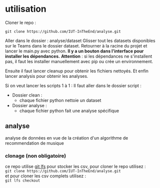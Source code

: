 # utilisation

Cloner le repo :
```
git clone https://github.com/IUT-InTheEnd/analyse.git
```

Aller dans le dossier : analyse/dataset
Glisser tout les datasets disponibles sur le Teams dans le dossier dataset.
Retourner à la racine du projet et lancer le main.py avec python.
**Il y a un bouton dans l'interface pour installer les dépendances.**
**Attention** : si les dépendances ne s'installent pas, il faut les installer manuellement avec pip ou crée un environnement.

Ensuite il faut lancer cleanup pour obtenir les fichiers nettoyés.
Et enfin lancer analysis pour obtenir les analyses.

Si on veut lancer les scripts 1 à 1 :
Il faut aller dans le dossier script :
- Dossier clean : 
    - chaque fichier python nettoie un dataset
- Dossier analyse :
    - chaque fichier python fait une analyse spécifique

## analyse  

analyse de données en vue de la création d'un algorithme de recommendation de musique  


### clonage (non obligatoire)

ce repo utilise [git lfs](https://git-lfs.com/) pour stocker les csv,
pour cloner le repo utilisez :  
`git clone https://github.com/IUT-InTheEnd/analyse.git`  
et pour cloner les csv complets utilisez :  
`git lfs checkout`  
